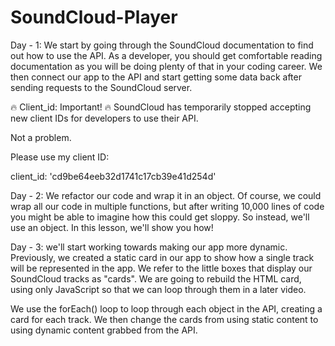 # SoundCloud-Player

Day - 1: 
We start by going through the SoundCloud documentation to find out how to use the API. As a developer, you should get comfortable reading documentation as you will be doing plenty of that in your coding career. We then connect our app to the API and start getting some data back after sending requests to the SoundCloud server.

🔥 Client_id: Important! 🔥
SoundCloud has temporarily stopped accepting new client IDs for developers to use their API. 

Not a problem.

Please use my client ID: 

client_id: 'cd9be64eeb32d1741c17cb39e41d254d'


Day - 2:
We refactor our code and wrap it in an object. Of course, we could wrap all our code in multiple functions, but after writing 10,000 lines of code you might be able to imagine how this could get sloppy. So instead, we'll use an object. In this lesson, we'll show you how!


Day - 3:
we'll start working towards making our app more dynamic. Previously, we created a static card in our app to show how a single track will be represented in the app. We refer to the little boxes that display our SoundCloud tracks as "cards". We are going to rebuild the HTML card, using only JavaScript so that we can loop through them in a later video.

We use the forEach() loop to loop through each object in the API, creating a card for each track. We then change the cards from using static content to using dynamic content grabbed from the API.
